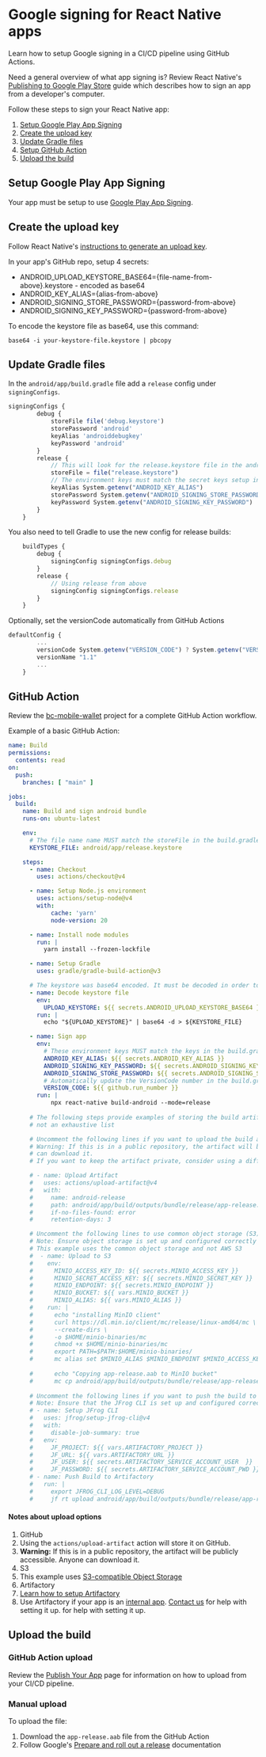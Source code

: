 # Google signing for React Native apps

Learn how to setup Google signing in a CI/CD pipeline using GitHub Actions.

Need a general overview of what app signing is? Review React Native's [Publishing to Google Play Store](https://reactnative.dev/docs/signed-apk-android) guide which describes how to sign an app from a developer's computer. 

Follow these steps to sign your React Native app:

1. [Setup Google Play App Signing](google_react_native_signing.md#setup-google-play-app-signing)
1. [Create the upload key](google_react_native_signing.md#create-the-upload-key)
1. [Update Gradle files ](google_react_native_signing.md#update-gradle-files)
1. [Setup GitHub Action](google_react_native_signing.md#github-action)
1. [Upload the build](google_react_native_signing.md#upload-the-build)

## Setup Google Play App Signing
Your app must be setup to use [Google Play App Signing](https://developer.android.com/studio/publish/app-signing#app-signing-google-play).

## Create the upload key
Follow React Native's [instructions to generate an upload key](https://reactnative.dev/docs/signed-apk-android#generating-an-upload-key).


In your app's GitHub repo, setup 4 secrets:

* ANDROID_UPLOAD_KEYSTORE_BASE64={file-name-from-above}.keystore - encoded as base64
* ANDROID_KEY_ALIAS={alias-from-above}
* ANDROID_SIGNING_STORE_PASSWORD={password-from-above}
* ANDROID_SIGNING_KEY_PASSWORD={password-from-above}

To encode the keystore file as base64, use this command:

`base64 -i your-keystore-file.keystore | pbcopy`


## Update Gradle files 

In the `android/app/build.gradle` file add a `release` config under `signingConfigs`. 

```js
signingConfigs {
        debug {
            storeFile file('debug.keystore')
            storePassword 'android'
            keyAlias 'androiddebugkey'
            keyPassword 'android'
        }
        release {
            // This will look for the release.keystore file in the android/app/ folder. The release.keystore file will be created in the GitHub Action
            storeFile = file("release.keystore")
            // The environment keys must match the secret keys setup in GitHub
            keyAlias System.getenv("ANDROID_KEY_ALIAS")
            storePassword System.getenv("ANDROID_SIGNING_STORE_PASSWORD")
            keyPassword System.getenv("ANDROID_SIGNING_KEY_PASSWORD")
        }
    }
```

You also need to tell Gradle to use the new config for release builds:

```js
    buildTypes {
        debug {
            signingConfig signingConfigs.debug
        }
        release {
            // Using release from above
            signingConfig signingConfigs.release
        }
    }    
```

Optionally, set the versionCode automatically from GitHub Actions 
```js
defaultConfig {
        ...
        versionCode System.getenv("VERSION_CODE") ? System.getenv("VERSION_CODE").toInteger() : 1
        versionName "1.1"
        ...
    }
```

## GitHub Action

Review the [bc-mobile-wallet](https://github.com/bcgov/bc-wallet-mobile) project for a complete GitHub Action workflow. 

Example of a basic GitHub Action:

```yaml
name: Build
permissions:
  contents: read
on: 
  push:
    branches: [ "main" ]

jobs:
  build:
    name: Build and sign android bundle
    runs-on: ubuntu-latest

    env:
      # The file name name MUST match the storeFile in the build.gradle file
      KEYSTORE_FILE: android/app/release.keystore

    steps:
      - name: Checkout
        uses: actions/checkout@v4

      - name: Setup Node.js environment
        uses: actions/setup-node@v4 
        with:
            cache: 'yarn'
            node-version: 20

      - name: Install node modules
        run: |
          yarn install --frozen-lockfile

      - name: Setup Gradle 
        uses: gradle/gradle-build-action@v3

      # The keystore was base64 encoded. It must be decoded in order to use it
      - name: Decode keystore file
        env:
          UPLOAD_KEYSTORE: ${{ secrets.ANDROID_UPLOAD_KEYSTORE_BASE64 }}
        run: |
          echo "${UPLOAD_KEYSTORE}" | base64 -d > ${KEYSTORE_FILE}

      - name: Sign app 
        env:
          # These environment keys MUST match the keys in the build.gradle file
          ANDROID_KEY_ALIAS: ${{ secrets.ANDROID_KEY_ALIAS }}
          ANDROID_SIGNING_KEY_PASSWORD: ${{ secrets.ANDROID_SIGNING_KEY_PASSWORD }}
          ANDROID_SIGNING_STORE_PASSWORD: ${{ secrets.ANDROID_SIGNING_STORE_PASSWORD }}
          # Automatically update the VersionCode number in the build.gradle file. The number is not committed to git.
          VERSION_CODE: ${{ github.run_number }}
        run: |
            npx react-native build-android --mode=release
       
      # The following steps provide examples of storing the build artifact. These examples are 
      # not an exhaustive list 

      # Uncomment the following lines if you want to upload the build artifact to GitHub Actions
      # Warning: If this is in a public repository, the artifact will be publicly accessible. Anyone
      # can download it.
      # If you want to keep the artifact private, consider using a different storage solution.

      # - name: Upload Artifact
      #   uses: actions/upload-artifact@v4
      #   with:
      #     name: android-release
      #     path: android/app/build/outputs/bundle/release/app-release.aab
      #     if-no-files-found: error
      #     retention-days: 3

      # Uncomment the following lines to use common object storage (S3) accessed with MinIO client.
      # Note: Ensure object storage is set up and configured correctly in your repository secrets.        
      # This example uses the common object storage and not AWS S3
      #  - name: Upload to S3
      #    env:
      #      MINIO_ACCESS_KEY_ID: ${{ secrets.MINIO_ACCESS_KEY }}
      #      MINIO_SECRET_ACCESS_KEY: ${{ secrets.MINIO_SECRET_KEY }}
      #      MINIO_ENDPOINT: ${{ secrets.MINIO_ENDPOINT }} 
      #      MINIO_BUCKET: ${{ vars.MINIO_BUCKET }}
      #      MINIO_ALIAS: ${{ vars.MINIO_ALIAS }} 
      #    run: |
      #      echo "installing MinIO client"
      #      curl https://dl.min.io/client/mc/release/linux-amd64/mc \
      #      --create-dirs \
      #      -o $HOME/minio-binaries/mc
      #      chmod +x $HOME/minio-binaries/mc
      #      export PATH=$PATH:$HOME/minio-binaries/
      #      mc alias set $MINIO_ALIAS $MINIO_ENDPOINT $MINIO_ACCESS_KEY_ID $MINIO_SECRET_ACCESS_KEY
           
      #      echo "Copying app-release.aab to MinIO bucket"
      #      mc cp android/app/build/outputs/bundle/release/app-release.aab $MINIO_ALIAS/$MINIO_BUCKET/app-release.aab   
       
      # Uncomment the following lines if you want to push the build to bcgov's artifactory
      # Note: Ensure that the JFrog CLI is set up and configured correctly in your repository secrets.    
      # - name: Setup JFrog CLI
      #   uses: jfrog/setup-jfrog-cli@v4
      #   with:
      #     disable-job-summary: true
      #   env: 
      #     JF_PROJECT: ${{ vars.ARTIFACTORY_PROJECT }}
      #     JF_URL: ${{ vars.ARTIFACTORY_URL }}
      #     JF_USER: ${{ secrets.ARTIFACTORY_SERVICE_ACCOUNT_USER  }}
      #     JF_PASSWORD: ${{ secrets.ARTIFACTORY_SERVICE_ACCOUNT_PWD }}
      # - name: Push Build to Artifactory
      #   run: |
      #     export JFROG_CLI_LOG_LEVEL=DEBUG
      #     jf rt upload android/app/build/outputs/bundle/release/app-release.aab ${{ vars.ARTIFACTORY_REPO_NAME }}

```

#### Notes about upload options

1. GitHub 
  1. Using the `actions/upload-artifact` action will store it on GitHub.
  1. **Warning:** If this is in a public repository, the artifact will be publicly accessible. Anyone can download it.
1. S3
  1. This example uses [S3-compatible Object Storage](/docs/default/component/platform-developer-docs/docs/platform-architecture-reference/platform-storage/#s3-compatible-object-storage-dell-emc-elastic-cloud-storage)
1. Artifactory
  1. [Learn how to setup Artifactory](/docs/default/component/platform-developer-docs/docs/build-deploy-and-maintain-apps/setup-artifactory-project-repository/)
  1. Use Artifactory if your app is an [internal app](distribution_methods.md#internal-apps). [Contact us](contact.md) for help with setting it up. for help with setting it up.



## Upload the build

### GitHub Action upload
Review the [Publish Your App](publish.md) page for information on how to upload from your CI/CD pipeline.

### Manual upload

To upload the file:

1. Download the `app-release.aab` file from the GitHub Action 
1. Follow Google's [Prepare and roll out a release](https://support.google.com/googleplay/android-developer/answer/9859348?sjid=4924136940059865319-NA) documentation